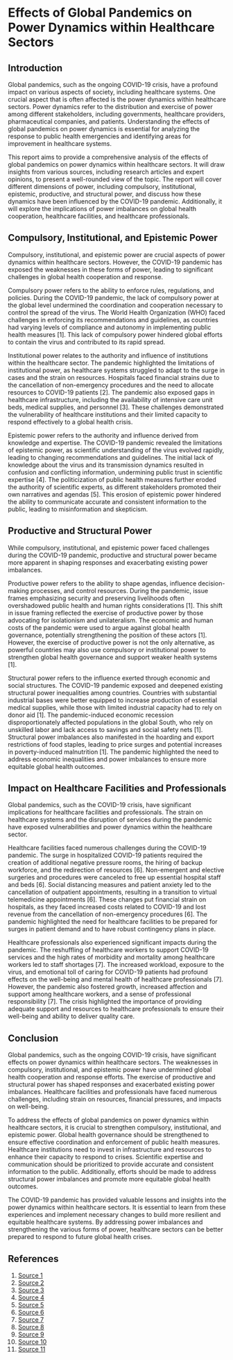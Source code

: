 # Effects of Global Pandemics on Power Dynamics within Healthcare Sectors

## Introduction

Global pandemics, such as the ongoing COVID-19 crisis, have a profound impact on various aspects of society, including healthcare systems. One crucial aspect that is often affected is the power dynamics within healthcare sectors. Power dynamics refer to the distribution and exercise of power among different stakeholders, including governments, healthcare providers, pharmaceutical companies, and patients. Understanding the effects of global pandemics on power dynamics is essential for analyzing the response to public health emergencies and identifying areas for improvement in healthcare systems.

This report aims to provide a comprehensive analysis of the effects of global pandemics on power dynamics within healthcare sectors. It will draw insights from various sources, including research articles and expert opinions, to present a well-rounded view of the topic. The report will cover different dimensions of power, including compulsory, institutional, epistemic, productive, and structural power, and discuss how these dynamics have been influenced by the COVID-19 pandemic. Additionally, it will explore the implications of power imbalances on global health cooperation, healthcare facilities, and healthcare professionals.

## Compulsory, Institutional, and Epistemic Power

Compulsory, institutional, and epistemic power are crucial aspects of power dynamics within healthcare sectors. However, the COVID-19 pandemic has exposed the weaknesses in these forms of power, leading to significant challenges in global health cooperation and response.

Compulsory power refers to the ability to enforce rules, regulations, and policies. During the COVID-19 pandemic, the lack of compulsory power at the global level undermined the coordination and cooperation necessary to control the spread of the virus. The World Health Organization (WHO) faced challenges in enforcing its recommendations and guidelines, as countries had varying levels of compliance and autonomy in implementing public health measures [1]. This lack of compulsory power hindered global efforts to contain the virus and contributed to its rapid spread.

Institutional power relates to the authority and influence of institutions within the healthcare sector. The pandemic highlighted the limitations of institutional power, as healthcare systems struggled to adapt to the surge in cases and the strain on resources. Hospitals faced financial strains due to the cancellation of non-emergency procedures and the need to allocate resources to COVID-19 patients [2]. The pandemic also exposed gaps in healthcare infrastructure, including the availability of intensive care unit beds, medical supplies, and personnel [3]. These challenges demonstrated the vulnerability of healthcare institutions and their limited capacity to respond effectively to a global health crisis.

Epistemic power refers to the authority and influence derived from knowledge and expertise. The COVID-19 pandemic revealed the limitations of epistemic power, as scientific understanding of the virus evolved rapidly, leading to changing recommendations and guidelines. The initial lack of knowledge about the virus and its transmission dynamics resulted in confusion and conflicting information, undermining public trust in scientific expertise [4]. The politicization of public health measures further eroded the authority of scientific experts, as different stakeholders promoted their own narratives and agendas [5]. This erosion of epistemic power hindered the ability to communicate accurate and consistent information to the public, leading to misinformation and skepticism.

## Productive and Structural Power

While compulsory, institutional, and epistemic power faced challenges during the COVID-19 pandemic, productive and structural power became more apparent in shaping responses and exacerbating existing power imbalances.

Productive power refers to the ability to shape agendas, influence decision-making processes, and control resources. During the pandemic, issue frames emphasizing security and preserving livelihoods often overshadowed public health and human rights considerations [1]. This shift in issue framing reflected the exercise of productive power by those advocating for isolationism and unilateralism. The economic and human costs of the pandemic were used to argue against global health governance, potentially strengthening the position of these actors [1]. However, the exercise of productive power is not the only alternative, as powerful countries may also use compulsory or institutional power to strengthen global health governance and support weaker health systems [1].

Structural power refers to the influence exerted through economic and social structures. The COVID-19 pandemic exposed and deepened existing structural power inequalities among countries. Countries with substantial industrial bases were better equipped to increase production of essential medical supplies, while those with limited industrial capacity had to rely on donor aid [1]. The pandemic-induced economic recession disproportionately affected populations in the global South, who rely on unskilled labor and lack access to savings and social safety nets [1]. Structural power imbalances also manifested in the hoarding and export restrictions of food staples, leading to price surges and potential increases in poverty-induced malnutrition [1]. The pandemic highlighted the need to address economic inequalities and power imbalances to ensure more equitable global health outcomes.

## Impact on Healthcare Facilities and Professionals

Global pandemics, such as the COVID-19 crisis, have significant implications for healthcare facilities and professionals. The strain on healthcare systems and the disruption of services during the pandemic have exposed vulnerabilities and power dynamics within the healthcare sector.

Healthcare facilities faced numerous challenges during the COVID-19 pandemic. The surge in hospitalized COVID-19 patients required the creation of additional negative pressure rooms, the hiring of backup workforce, and the redirection of resources [6]. Non-emergent and elective surgeries and procedures were canceled to free up essential hospital staff and beds [6]. Social distancing measures and patient anxiety led to the cancellation of outpatient appointments, resulting in a transition to virtual telemedicine appointments [6]. These changes put financial strain on hospitals, as they faced increased costs related to COVID-19 and lost revenue from the cancellation of non-emergency procedures [6]. The pandemic highlighted the need for healthcare facilities to be prepared for surges in patient demand and to have robust contingency plans in place.

Healthcare professionals also experienced significant impacts during the pandemic. The reshuffling of healthcare workers to support COVID-19 services and the high rates of morbidity and mortality among healthcare workers led to staff shortages [7]. The increased workload, exposure to the virus, and emotional toll of caring for COVID-19 patients had profound effects on the well-being and mental health of healthcare professionals [7]. However, the pandemic also fostered growth, increased affection and support among healthcare workers, and a sense of professional responsibility [7]. The crisis highlighted the importance of providing adequate support and resources to healthcare professionals to ensure their well-being and ability to deliver quality care.

## Conclusion

Global pandemics, such as the ongoing COVID-19 crisis, have significant effects on power dynamics within healthcare sectors. The weaknesses in compulsory, institutional, and epistemic power have undermined global health cooperation and response efforts. The exercise of productive and structural power has shaped responses and exacerbated existing power imbalances. Healthcare facilities and professionals have faced numerous challenges, including strain on resources, financial pressures, and impacts on well-being.

To address the effects of global pandemics on power dynamics within healthcare sectors, it is crucial to strengthen compulsory, institutional, and epistemic power. Global health governance should be strengthened to ensure effective coordination and enforcement of public health measures. Healthcare institutions need to invest in infrastructure and resources to enhance their capacity to respond to crises. Scientific expertise and communication should be prioritized to provide accurate and consistent information to the public. Additionally, efforts should be made to address structural power imbalances and promote more equitable global health outcomes.

The COVID-19 pandemic has provided valuable lessons and insights into the power dynamics within healthcare sectors. It is essential to learn from these experiences and implement necessary changes to build more resilient and equitable healthcare systems. By addressing power imbalances and strengthening the various forms of power, healthcare sectors can be better prepared to respond to future global health crises.

## References

1. [Source 1](https://www.ncbi.nlm.nih.gov/pmc/articles/PMC7719215/)
2. [Source 2](https://www.ncbi.nlm.nih.gov/pmc/articles/PMC7670225/)
3. [Source 3](https://www.ncbi.nlm.nih.gov/pmc/articles/PMC9084382/)
4. [Source 4](https://journals.plos.org/plosmedicine/article?id=10.1371/journal.pmed.1003604)
5. [Source 5](https://www.ncbi.nlm.nih.gov/pmc/articles/PMC9218413/)
6. [Source 6](https://www.ncbi.nlm.nih.gov/pmc/articles/PMC7719215/)
7. [Source 7](https://www.ncbi.nlm.nih.gov/pmc/articles/PMC8801975/)
8. [Source 8](https://pubmed.ncbi.nlm.nih.gov/32610732/)
9. [Source 9](https://www.ncbi.nlm.nih.gov/pmc/articles/PMC10150666/)
10. [Source 10](https://www.ncbi.nlm.nih.gov/pmc/articles/PMC9218413/)
11. [Source 11](https://www.ncbi.nlm.nih.gov/pmc/articles/PMC8968362/)
